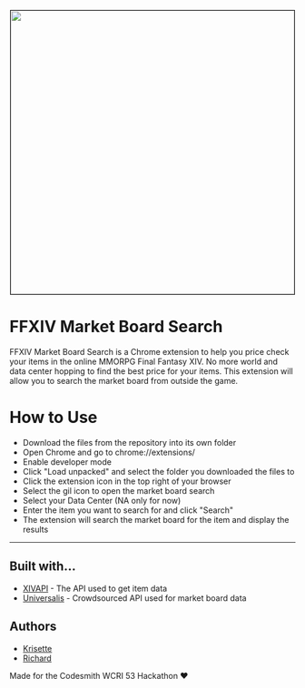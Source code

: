 <p align="center"><img src="./images/Market_Board copy.jpg" width="500" style="border: 1px solid black;" /></p>

# FFXIV Market Board Search
FFXIV Market Board Search is a Chrome extension to help you price check your items in the online MMORPG Final Fantasy XIV. No more world and data center hopping to find the best price for your items. This extension will allow you to search the market board from outside the game.

# How to Use
- Download the files from the repository into its own folder
- Open Chrome and go to chrome://extensions/
- Enable developer mode
- Click "Load unpacked" and select the folder you downloaded the files to
- Click the extension icon in the top right of your browser
- Select the gil icon to open the market board search
- Select your Data Center (NA only for now)
- Enter the item you want to search for and click "Search"
- The extension will search the market board for the item and display the results

***

## Built with...
* [XIVAPI](https://xivapi.com/) - The API used to get item data
* [Universalis](https://universalis.app/) - Crowdsourced API used for market board data

## Authors
* [Krisette](http://github.com/krisette)
* [Richard](http://github)

Made for the Codesmith WCRI 53 Hackathon ❤️
